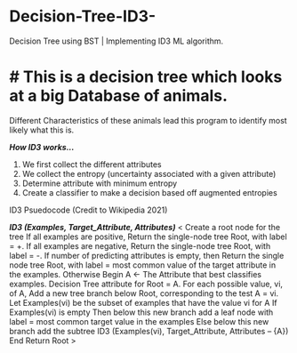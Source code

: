 # Decision-Tree-ID3-
Decision Tree using BST |  Implementing ID3 ML algorithm.

# # This is a decision tree which looks at a big Database of animals.

Different Characteristics of these animals lead this program to identify most likely what this is.



***How ID3 works...***
1. We first collect the different attributes
2. We collect the entropy (uncertainty associated with a given attribute)
3. Determine attribute with minimum entropy 
4. Create a classifier to make a decision based off augmented entropies



ID3 Psuedocode (Credit to Wikipedia 2021)

***ID3 (Examples, Target_Attribute, Attributes)***
    <
    Create a root node for the tree
    If all examples are positive, Return the single-node tree Root, with label = +.
    If all examples are negative, Return the single-node tree Root, with label = -.
    If number of predicting attributes is empty, then Return the single node tree Root,
    with label = most common value of the target attribute in the examples.
    Otherwise Begin
        A ← The Attribute that best classifies examples.
        Decision Tree attribute for Root = A.
        For each possible value, vi, of A,
            Add a new tree branch below Root, corresponding to the test A = vi.
            Let Examples(vi) be the subset of examples that have the value vi for A
            If Examples(vi) is empty
                Then below this new branch add a leaf node with label = most common target value in the examples
            Else below this new branch add the subtree ID3 (Examples(vi), Target_Attribute, Attributes – {A})
    End
    Return Root
    >



    
 
 

